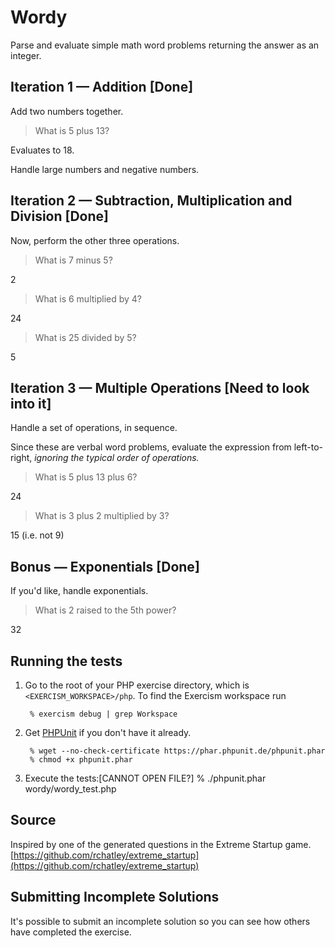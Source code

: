 # Wordy

Parse and evaluate simple math word problems returning the answer as an integer.

## Iteration 1 — Addition [Done]

Add two numbers together.

> What is 5 plus 13?

Evaluates to 18.

Handle large numbers and negative numbers.

## Iteration 2 — Subtraction, Multiplication and Division [Done]

Now, perform the other three operations.

> What is 7 minus 5?

2

> What is 6 multiplied by 4?

24

> What is 25 divided by 5?

5

## Iteration 3 — Multiple Operations [Need to look into it]

Handle a set of operations, in sequence.

Since these are verbal word problems, evaluate the expression from
left-to-right, _ignoring the typical order of operations._

> What is 5 plus 13 plus 6?

24

> What is 3 plus 2 multiplied by 3?

15  (i.e. not 9)

## Bonus — Exponentials [Done]

If you'd like, handle exponentials.

> What is 2 raised to the 5th power?

32


## Running the tests

1. Go to the root of your PHP exercise directory, which is `<EXERCISM_WORKSPACE>/php`.
   To find the Exercism workspace run

        % exercism debug | grep Workspace

1. Get [PHPUnit] if you don't have it already.

        % wget --no-check-certificate https://phar.phpunit.de/phpunit.phar
        % chmod +x phpunit.phar

2. Execute the tests:[CANNOT OPEN FILE?]
        % ./phpunit.phar wordy/wordy_test.php

[PHPUnit]: http://phpunit.de


## Source

Inspired by one of the generated questions in the Extreme Startup game. [https://github.com/rchatley/extreme_startup](https://github.com/rchatley/extreme_startup)

## Submitting Incomplete Solutions
It's possible to submit an incomplete solution so you can see how others have completed the exercise.
